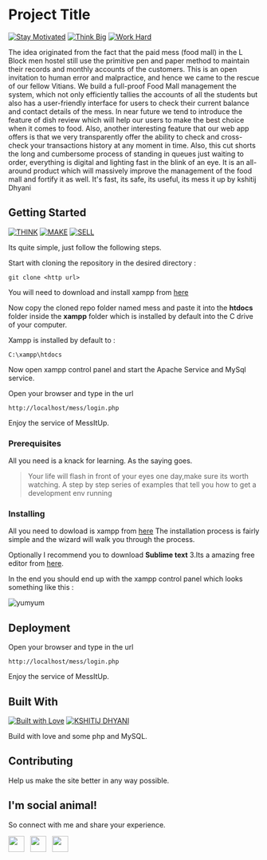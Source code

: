 # Project Title

[![Stay Motivated](https://img.shields.io/badge/Stay-Motivated-teal.svg?style=for-the-badge)](https://github.com/wimpywarlord/Mess_It_Up) 
[![Think Big](https://img.shields.io/badge/Think-Big-orange.svg?style=for-the-badge)](https://www.linkedin.com/in/kshitijdhyani/)
[![Work Hard](https://img.shields.io/badge/Work-Hard-blue.svg?style=for-the-badge)](https://github.com/wimpywarlord)

The idea originated from the fact that the paid mess (food mall) in the L Block men hostel still use the primitive pen and paper method to maintain their records and monthly accounts of the customers. This is an open invitation to human error and malpractice, and hence we came to the rescue of our fellow Vitians. We build a full-proof Food Mall management 
the system, which not only efficiently tallies the accounts of all the students but also has a user-friendly interface for users to check their current balance and contact details of the mess. In near future we tend to introduce the feature of dish review which will help our users to make the best choice when it comes to food. Also, another interesting feature that our web app offers is that we very transparently offer the ability to check and cross-check your transactions history at any moment in time. Also, this cut shorts the long and cumbersome process of standing in queues just waiting to order, everything is digital and lighting fast in the blink of an eye.
It is an all-around product which will massively improve the management of the food mall and fortify it as well. 
It's fast, its safe, its useful, its mess it up by kshitij Dhyani


## Getting Started

[![THINK](https://img.shields.io/badge/Stay-Motivated-teal.svg?style=for-the-badge)](https://github.com/wimpywarlord/Mess_It_Up) 
[![MAKE](https://img.shields.io/badge/Think-Big-orange.svg?style=for-the-badge)](https://www.linkedin.com/in/kshitijdhyani/)
[![SELL](https://img.shields.io/badge/Work-Hard-blue.svg?style=for-the-badge)](https://github.com/wimpywarlord)

Its quite simple, just follow the following steps.

Start with cloning the repository in the desired directory :

```
git clone <http url>
```
  
You will need to download and install xampp from [here](https://www.apachefriends.org/download.html)

Now copy the cloned repo folder named mess and paste it into the **htdocs** folder inside the **xampp** folder which is installed by default into the C drive of your computer.

Xampp is installed by default to :

```
C:\xampp\htdocs
```

Now open xampp control panel and start the Apache Service and MySql service.

Open your browser and type in the url 

```
http://localhost/mess/login.php
```

Enjoy the service of MessItUp.

### Prerequisites

All you need is a knack for learning.
As the saying goes.

> Your life will flash in front of your eyes one day,make sure its worth watching.
A step by step series of examples that tell you how to get a development env running

### Installing

All you need to dowload is xampp from [here](https://www.apachefriends.org/download.html)
The installation process is fairly simple and the wizard will walk you through the process.

Optionally I recommend you to download **Sublime text** 3.Its a amazing free editor from [here](https://www.sublimetext.com/3). 
 
In the end you should end up with the xampp control panel which looks something like this :

![yumyum](https://user-images.githubusercontent.com/41532804/67155518-d808a080-f32e-11e9-98de-b1ebef43ef70.PNG)

## Deployment

Open your browser and type in the url 

```
http://localhost/mess/login.php
```

Enjoy the service of MessItUp.

## Built With

[![Built with Love](https://forthebadge.com/images/badges/built-with-love.svg)](https://www.linkedin.com/in/kshitijdhyani/) [![KSHITIJ DHYANI](https://forthebadge.com/images/badges/makes-people-smile.svg)](https://www.linkedin.com/in/kshitijdhyani/) 

Build with love and some php and MySQL.

## Contributing

Help us make the site better in any way possible.

## I'm social animal!

So connect with me and share your experience.

<a href="https://www.facebook.com/kshitij.dhyani.3" target="_blank"><img height="32" width="32" src="https://cdn.jsdelivr.net/npm/simple-icons@latest/icons/facebook.svg" /></a> &nbsp;&nbsp;<a href="https://www.linkedin.com/in/kshitijdhyani/" target="_blank"><img height="32" width="32" src="https://cdnjs.cloudflare.com/ajax/libs/ionicons/4.5.6/collection/build/ionicons/svg/logo-linkedin.svg" /></a> &nbsp;&nbsp;<a href="https://www.instagram.com/kshitij_dhyani/?hl=en" target="_blank"><img height="32" width="32" src="https://cdn.jsdelivr.net/npm/simple-icons@latest/icons/instagram.svg" /></a>
